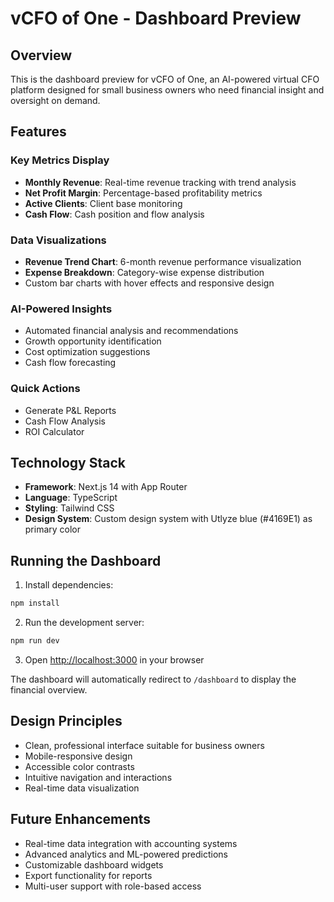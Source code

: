 # vCFO of One - Dashboard Preview

## Overview
This is the dashboard preview for vCFO of One, an AI-powered virtual CFO platform designed for small business owners who need financial insight and oversight on demand.

## Features

### Key Metrics Display
- **Monthly Revenue**: Real-time revenue tracking with trend analysis
- **Net Profit Margin**: Percentage-based profitability metrics
- **Active Clients**: Client base monitoring
- **Cash Flow**: Cash position and flow analysis

### Data Visualizations
- **Revenue Trend Chart**: 6-month revenue performance visualization
- **Expense Breakdown**: Category-wise expense distribution
- Custom bar charts with hover effects and responsive design

### AI-Powered Insights
- Automated financial analysis and recommendations
- Growth opportunity identification
- Cost optimization suggestions
- Cash flow forecasting

### Quick Actions
- Generate P&L Reports
- Cash Flow Analysis
- ROI Calculator

## Technology Stack
- **Framework**: Next.js 14 with App Router
- **Language**: TypeScript
- **Styling**: Tailwind CSS
- **Design System**: Custom design system with Utlyze blue (#4169E1) as primary color

## Running the Dashboard

1. Install dependencies:
```bash
npm install
```

2. Run the development server:
```bash
npm run dev
```

3. Open [http://localhost:3000](http://localhost:3000) in your browser

The dashboard will automatically redirect to `/dashboard` to display the financial overview.

## Design Principles
- Clean, professional interface suitable for business owners
- Mobile-responsive design
- Accessible color contrasts
- Intuitive navigation and interactions
- Real-time data visualization

## Future Enhancements
- Real-time data integration with accounting systems
- Advanced analytics and ML-powered predictions
- Customizable dashboard widgets
- Export functionality for reports
- Multi-user support with role-based access
